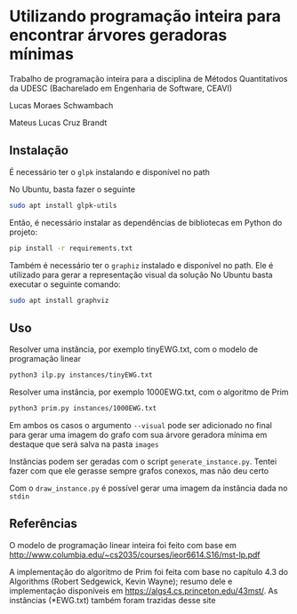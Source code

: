 # Utilizando programação inteira para encontrar árvores geradoras mínimas 

Trabalho de programação inteira para a disciplina de Métodos Quantitativos da UDESC (Bacharelado em Engenharia de Software, CEAVI)

Lucas Moraes Schwambach

Mateus Lucas Cruz Brandt

## Instalação

É necessário ter o `glpk` instalando e disponível no path

No Ubuntu, basta fazer o seguinte
```bash
sudo apt install glpk-utils
```

Então, é necessário instalar as dependências de bibliotecas em Python do projeto:
```bash
pip install -r requirements.txt
```

Também é necessário ter o `graphiz` instalado e disponível no path. Ele é utilizado para gerar a representação visual da solução
No Ubuntu basta executar o seguinte comando:
```bash
sudo apt install graphviz
```

## Uso

Resolver uma instância, por exemplo tinyEWG.txt, com o modelo de programação linear
```bash
python3 ilp.py instances/tinyEWG.txt
```

Resolver uma instância, por exemplo 1000EWG.txt, com o algoritmo de Prim
```bash
python3 prim.py instances/1000EWG.txt
```

Em ambos os casos o argumento `--visual` pode ser adicionado no final para gerar uma imagem do grafo com sua árvore geradora mínima em destaque que será salva na pasta `images`

Instâncias podem ser geradas com o script `generate_instance.py`. Tentei fazer com que ele gerasse sempre grafos conexos, mas não deu certo

Com o `draw_instance.py` é possível gerar uma imagem da instância dada no `stdin`

## Referências

O modelo de programação linear inteira foi feito com base em http://www.columbia.edu/~cs2035/courses/ieor6614.S16/mst-lp.pdf

A implementação do algoritmo de Prim foi feita com base no capítulo 4.3 do Algorithms (Robert Sedgewick, Kevin Wayne); resumo dele e implementação disponíveis em https://algs4.cs.princeton.edu/43mst/. As instâncias (\*EWG.txt) também foram trazidas desse site

